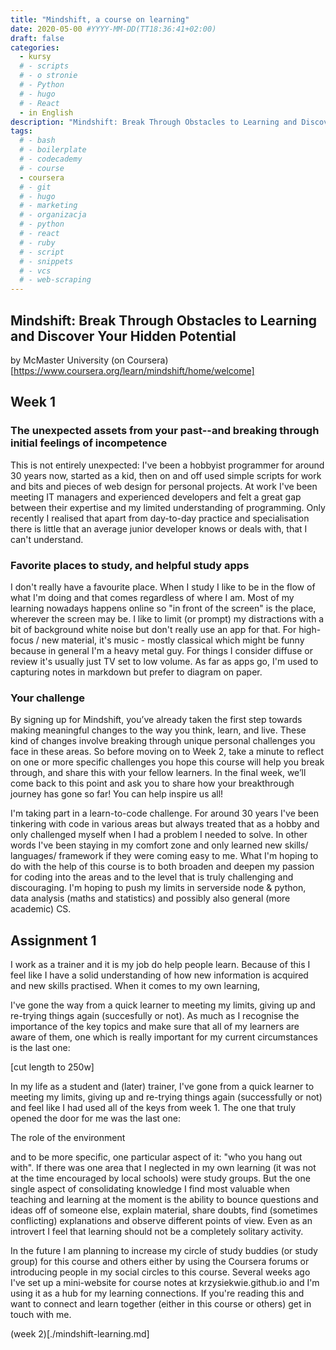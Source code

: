 ```yaml
---
title: "Mindshift, a course on learning"
date: 2020-05-00 #YYYY-MM-DD(TT18:36:41+02:00)
draft: false
categories:
  - kursy
  # - scripts
  # - o stronie
  # - Python
  # - hugo
  # - React
  - in English
description: "Mindshift: Break Through Obstacles to Learning and Discover Your Hidden Potential - notes from week 1"
tags:
  # - bash
  # - boilerplate
  # - codecademy
  # - course
  - coursera
  # - git
  # - hugo
  # - marketing
  # - organizacja
  # - python
  # - react
  # - ruby
  # - script
  # - snippets
  # - vcs
  # - web-scraping
---
```


## Mindshift: Break Through Obstacles to Learning and Discover Your Hidden Potential

by McMaster University
(on Coursera)[https://www.coursera.org/learn/mindshift/home/welcome]

## Week 1

### The unexpected assets from your past--and breaking through initial feelings of incompetence

This is not entirely unexpected: I've been a hobbyist programmer for around 30 years now, started as a kid, then on and off used simple scripts for work and bits and pieces of web design for personal projects. At work I've been meeting IT managers and experienced developers and felt a great gap between their expertise and my limited understanding of programming. Only recently I realised that apart from day-to-day practice and specialisation there is little that an average junior developer knows or deals with, that I can't understand.

### Favorite places to study, and helpful study apps

I don't really have a favourite place. When I study I like to be in the flow of what I'm doing and that comes regardless of where I am. Most of my learning nowadays happens online so "in front of the screen" is the place, wherever the screen may be. I like to limit (or prompt) my distractions with a bit of background white noise but don't really use an app for that. For high-focus / new material, it's music - mostly classical which might be funny because in general I'm a heavy metal guy. For things I consider diffuse or review it's usually just TV set to low volume.
As far as apps go, I'm used to capturing notes in markdown but prefer to diagram on paper.

### Your challenge

By signing up for Mindshift, you’ve already taken the first step towards making meaningful changes to the way you think, learn, and live. These kind of changes involve breaking through unique personal challenges you face in these areas. So before moving on to Week 2, take a minute to reflect on one or more specific challenges you hope this course will help you break through, and share this with your fellow learners. In the final week, we’ll come back to this point and ask you to share how your breakthrough journey has gone so far! You can help inspire us all!

I'm taking part in a learn-to-code challenge. For around 30 years I've been tinkering with code in various areas but always treated that as a hobby and only challenged myself when I had a problem I needed to solve. In other words I've been staying in my comfort zone and only learned new skills/ languages/ framework if they were coming easy to me. What I'm hoping to do with the help of this course is to both broaden and deepen my passion for coding into the areas and to the level that is truly challenging and discouraging. I'm hoping to push my limits in serverside node & python, data analysis (maths and statistics) and possibly also general (more academic) CS.

## Assignment 1

I work as a trainer and it is my job do help people learn. Because of this I feel like I have a solid understanding of how new information is acquired and new skills practised. When it comes to my own learning,

I've gone the way from a quick learner to meeting my limits, giving up and re-trying things again (succesfully or not). As much as I recognise the importance of the key topics and make sure that all of my learners are aware of them, one which is really important for my current circumstances is the last one:

[cut length to 250w]

In my life as a student and (later) trainer, I've gone from a quick learner to meeting my limits, giving up and re-trying things again (successfully or not) and feel like I had used all of the keys from week 1. The one that truly opened the door for me was the last one:

The role of the environment

and to be more specific, one particular aspect of it: "who you hang out with". If there was one area that I neglected in my own learning (it was not at the time encouraged by local schools) were study groups. But the one single aspect of consolidating knowledge I find most valuable when teaching and learning at the moment is the ability to bounce questions and ideas off of someone else, explain material, share doubts, find (sometimes conflicting) explanations and observe different points of view. Even as an introvert I feel that learning should not be a completely solitary activity.

In the future I am planning to increase my circle of study buddies (or study group) for this course and others either by using the Coursera forums or introducing people in my social circles to this course. Several weeks ago I've set up a mini-website for course notes at krzysiekwie.github.io and I'm using it as a hub for my learning connections. If you're reading this and want to connect and learn together (either in this course or others) get in touch with me.

(week 2)[./mindshift-learning.md]
